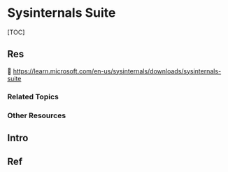 # Sysinternals Suite

[TOC]



## Res
📂 https://learn.microsoft.com/en-us/sysinternals/downloads/sysinternals-suite


### Related Topics


### Other Resources



## Intro



## Ref
